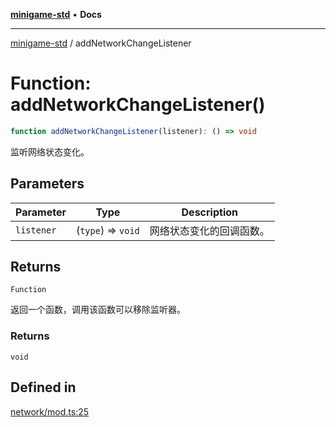 [**minigame-std**](../README.md) • **Docs**

***

[minigame-std](../README.md) / addNetworkChangeListener

# Function: addNetworkChangeListener()

```ts
function addNetworkChangeListener(listener): () => void
```

监听网络状态变化。

## Parameters

| Parameter | Type | Description |
| ------ | ------ | ------ |
| `listener` | (`type`) => `void` | 网络状态变化的回调函数。 |

## Returns

`Function`

返回一个函数，调用该函数可以移除监听器。

### Returns

`void`

## Defined in

[network/mod.ts:25](https://github.com/JiangJie/minigame-std/blob/baaa9364b1809237ffe9720be3ef4dba617567c9/src/std/network/mod.ts#L25)
